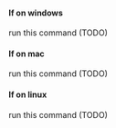 #### If on windows
run this command (TODO)

#### If on mac
run this command (TODO)

#### If on linux
run this command (TODO)